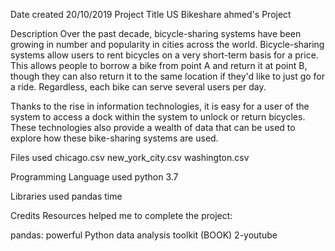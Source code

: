 Date created 20/10/2019 Project Title US Bikeshare ahmed's Project

Description Over the past decade, bicycle-sharing systems have been growing in number and popularity in cities across the world. Bicycle-sharing systems allow users to rent bicycles on a very short-term basis for a price. This allows people to borrow a bike from point A and return it at point B, though they can also return it to the same location if they'd like to just go for a ride. Regardless, each bike can serve several users per day.

Thanks to the rise in information technologies, it is easy for a user of the system to access a dock within the system to unlock or return bicycles. These technologies also provide a wealth of data that can be used to explore how these bike-sharing systems are used.

Files used chicago.csv new_york_city.csv washington.csv

Programming Language used python 3.7

Libraries used pandas time

Credits Resources helped me to complete the project:

pandas: powerful Python data analysis toolkit (BOOK) 2-youtube 

